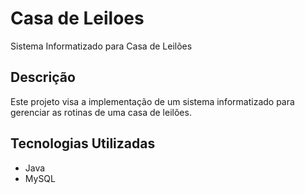 # Casa de Leiloes
Sistema Informatizado para Casa de Leilões

## Descrição
Este projeto visa a implementação de um sistema informatizado para gerenciar as rotinas de uma casa de leilões.

## Tecnologias Utilizadas
- Java
- MySQL
